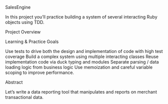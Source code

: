 
SalesEngine

In this project you’ll practice building a system of several interacting Ruby objects using TDD.

Project Overview

Learning & Practice Goals

Use tests to drive both the design and implementation of code with high test coverage
Build a complex system using multiple interacting classes
Reuse implementation code via duck typing and modules
Separate parsing / data loading logic from business logic
Use memoization and careful variable scoping to improve performance.

Abstract

Let’s write a data reporting tool that manipulates and reports on merchant transactional data.

